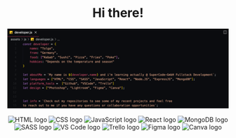 <h1 align="center">Hi there!</h1>

![altText="aboutMe"](https://github.com/TolgaSC/TolgaSC/blob/2795e3fa59507564fb55271f26f9c9a6e3a1ef7b/developer.png)

<p align="center"> <img src="https://img.icons8.com/color/48/000000/html-5--v1.png" alt="HTML logo"/> <img src="https://img.icons8.com/color/48/000000/css3.png" alt="CSS logo"/> <img src="https://img.icons8.com/color/48/000000/javascript--v1.png" alt="JavaScript logo"/> <img src="https://img.icons8.com/color/48/000000/react-native.png" alt="React logo"/> <img src="https://img.icons8.com/color/48/000000/mongodb.png" alt="MongoDB logo"/> <img src="https://img.icons8.com/color/48/000000/sass.png" alt="SASS logo"/> <img src="https://img.icons8.com/color/48/000000/visual-studio-code-2019.png" alt="VS Code logo"/> <img src="https://img.icons8.com/color/48/000000/trello.png" alt="Trello logo"/> <img src="https://img.icons8.com/color/48/000000/figma--v1.png" alt="Figma logo"/> <img src="https://img.icons8.com/color/48/000000/canva.png" alt="Canva logo"/> </p>
